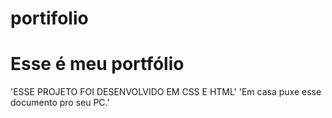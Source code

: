 # portifolio

# Esse é meu portfólio 

 'ESSE PROJETO FOI DESENVOLVIDO EM CSS E HTML'
'Em casa puxe esse documento pro seu PC.'
